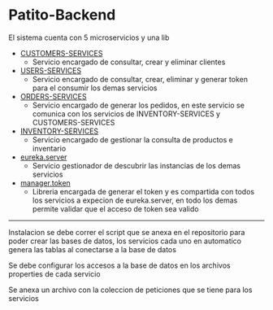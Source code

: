 # Patito-Backend
El sistema cuenta con 5 microservicios y una lib
 - [CUSTOMERS-SERVICES](https://github.com/TacksAlonso/Patito-Backend/tree/main/customers)
    - Servicio encargado de consultar, crear y eliminar clientes
 - [USERS-SERVICES](https://github.com/TacksAlonso/Patito-Backend/tree/main/users)
    - Servicio encargado de consultar, crear, eliminar y generar token para el consumir los demas servicios  
 - [ORDERS-SERVICES](https://github.com/TacksAlonso/Patito-Backend/tree/main/orders)
     - Servicio encargado de generar los pedidos, en este servicio se comunica con los servicios de INVENTORY-SERVICES y CUSTOMERS-SERVICES
 - [INVENTORY-SERVICES](https://github.com/TacksAlonso/Patito-Backend/tree/main/inventory)
     - Servicio encargado de gestionar la consulta de productos e inventario
 - [eureka.server](https://github.com/TacksAlonso/Patito-Backend/tree/main/eureka.server)
     - Servicio gestionador de descubrir las instancias de los demas servicios
 - [manager.token](https://github.com/TacksAlonso/Patito-Backend/tree/main/manager.token)
     - Libreria encargada de generar el token y es compartida con todos los servicios a expecion de eureka.server, en todo los demas permite validar que el acceso de token sea valido

***

Instalacion se debe correr el script que se anexa en el repositorio para poder crear las bases de datos, los servicios cada uno en automatico genera las tablas al conectarse a la base de datos

Se debe configurar los accesos a la base de datos en los archivos properties de cada servicio

Se anexa un archivo con la coleccion de peticiones que se tiene para los servicios